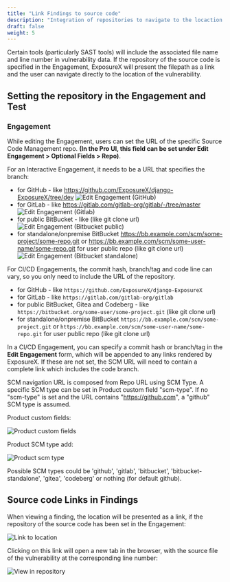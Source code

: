 ```yaml
---
title: "Link Findings to source code"
description: "Integration of repositories to navigate to the locaction of findings in the source code."
draft: false
weight: 5
---
```


Certain tools (particularly SAST tools) will include the associated file name and line number in vulnerability data. If the repository of the source code is specified in the Engagement, ExposureX will present the filepath as a link and the user can navigate directly to the location of the vulnerability.

## Setting the repository in the Engagement and Test

### Engagement

While editing the Engagement, users can set the URL of the specific Source Code Management repo.  **(In the Pro UI, this field can be set under Edit Engagement > Optional Fields > Repo)**.

For an Interactive Engagement, it needs to be a URL that specifies the branch:
- for GitHub - like https://github.com/ExposureX/django-ExposureX/tree/dev
![Edit Engagement (GitHub)](images/source-code-repositories_1.png)
- for GitLab - like https://gitlab.com/gitlab-org/gitlab/-/tree/master
![Edit Engagement (Gitlab)](images/source-code-repositories-gitlab_1.png)
- for public BitBucket - like    (like git clone url)
![Edit Engagement (Bitbucket public)](images/source-code-repositories-bitbucket_1.png)
- for standalone/onpremise BitBucket https://bb.example.com/scm/some-project/some-repo.git or https://bb.example.com/scm/some-user-name/some-repo.git for user public repo (like git clone url)
![Edit Engagement (Bitbucket standalone)](images/source-code-repositories-bitbucket-onpremise_1.png)

For CI/CD Engagements, the commit hash, branch/tag and code line can vary, so you only need to include the URL of the repository.
- for GitHub - like `https://github.com/ExposureX/django-ExposureX`
- for GitLab - like `https://gitlab.com/gitlab-org/gitlab`
- for public BitBucket, Gitea and Codeberg - like `https://bitbucket.org/some-user/some-project.git` (like git clone url)
- for standalone/onpremise BitBucket `https://bb.example.com/scm/some-project.git` or `https://bb.example.com/scm/some-user-name/some-repo.git` for user public repo (like git clone url)

In a CI/CD Engagement, you can specify a commit hash or branch/tag in the **Edit Engagement** form, which will be appended to any links rendered by ExposureX.  If these are not set, the SCM URL will need to contain a complete link which includes the code branch. 

SCM navigation URL is composed from Repo URL using SCM Type. A specific SCM type can be set in Product custom field "scm-type". If no "scm-type" is set and the URL contains "https://github.com", a "github" SCM type is assumed.

Product custom fields:

![Product custom fields](images/product-custom-fields_1.png)

Product SCM type add:

![Product scm type](images/product-scm-type_1.png)

Possible SCM types could be 'github', 'gitlab', 'bitbucket', 'bitbucket-standalone', 'gitea', 'codeberg' or nothing (for default github).


## Source code Links in Findings

When viewing a finding, the location will be presented as a link, if the repository of the source code has been set in the Engagement:

![Link to location](images/source-code-repositories_2.png)

Clicking on this link will open a new tab in the browser, with the source file of the vulnerability at the corresponding line number:

![View in repository](images/source-code-repositories_3.png)
